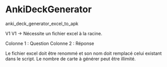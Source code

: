 # AnkiDeckGenerator
anki_deck_generator_excel_to_apk

V1
V1 -> Nécessite un fichier excel à la racine.

Colonne 1 : Question
Colonne 2 : Réponse

Le fichier excel doit être renommé et son nom doit remplacé celui existant dans le script.
Le nombre de carte à générer peut être illimité.
